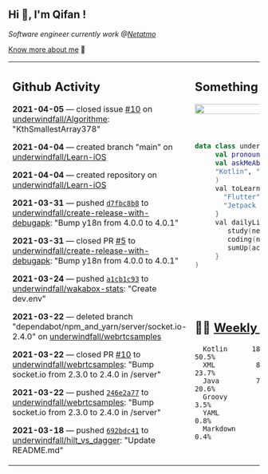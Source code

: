 <h2> Hi 👋, I'm Qifan ! </h2>
<p><em>Software engineer currently work @<a href="https://www.netatmo.com">Netatmo</a>
</em></p><p><a href="https://qifanyang.com/resume" target="_blank"> Know more about me</a> 🔭</p>
<table><tr><td valign="top" rowspan="2">

 ## Github Activity
 <!-- githubActivity starts -->
  **2021-04-05** — closed issue [#10](https://api.github.com/repos/underwindfall/Algorithme/issues/10) on [underwindfall/Algorithme](https://api.github.com/repos/underwindfall/Algorithme): "KthSmallestArray378"

  **2021-04-04** — created branch "main" on [underwindfall/Learn-iOS](https://api.github.com/repos/underwindfall/Learn-iOS)

  **2021-04-04** — created repository on [underwindfall/Learn-iOS](https://api.github.com/repos/underwindfall/Learn-iOS)

  **2021-03-31** — pushed [`d7fbc8b8`](https://api.github.com/repos/underwindfall/create-release-with-debugapk/commits/d7fbc8b8a1f88c6317f276d016509ebf2ba5edbe) to [underwindfall/create-release-with-debugapk](https://api.github.com/repos/underwindfall/create-release-with-debugapk): "Bump y18n from 4.0.0 to 4.0.1"

  **2021-03-31** — closed PR [#5](https://api.github.com/repos/underwindfall/create-release-with-debugapk/pulls/5) to [underwindfall/create-release-with-debugapk](https://api.github.com/repos/underwindfall/create-release-with-debugapk): "Bump y18n from 4.0.0 to 4.0.1"

  **2021-03-24** — pushed [`a1cb1c93`](https://api.github.com/repos/underwindfall/wakabox-stats/commits/a1cb1c9390819d2f49d631d36c81fbb8d9b811a3) to [underwindfall/wakabox-stats](https://api.github.com/repos/underwindfall/wakabox-stats): "Create dev.env"

  **2021-03-22** — deleted branch "dependabot/npm_and_yarn/server/socket.io-2.4.0" on [underwindfall/webrtcsamples](https://api.github.com/repos/underwindfall/webrtcsamples)

  **2021-03-22** — closed PR [#10](https://api.github.com/repos/underwindfall/webrtcsamples/pulls/10) to [underwindfall/webrtcsamples](https://api.github.com/repos/underwindfall/webrtcsamples): "Bump socket.io from 2.3.0 to 2.4.0 in /server"

  **2021-03-22** — pushed [`246e2a77`](https://api.github.com/repos/underwindfall/webrtcsamples/commits/246e2a77c7d0e26fba8921e893aa70ce05729b4e) to [underwindfall/webrtcsamples](https://api.github.com/repos/underwindfall/webrtcsamples): "Bump socket.io from 2.3.0 to 2.4.0 in /server"

  **2021-03-18** — pushed [`692bdc41`](https://api.github.com/repos/underwindfall/hilt_vs_dagger/commits/692bdc4150e12e519b3630436cb4f262a3cd219b) to [underwindfall/hilt_vs_dagger](https://api.github.com/repos/underwindfall/hilt_vs_dagger): "Update README.md"
 <!-- githubActivity ends -->
 </td><td valign="top">

 ## Something about me
 <!-- profile starts -->
 <a href="https://github.com/underwindfall" width="100%">
  <img src="https://github-readme-stats.vercel.app/api?username=underwindfall&show_icons=true&icon_color=805AD5&text_color=718096&bg_color=ffffff00&hide_title=true&include_all_commits=true&count_private=true&hide_border=true" width="100%"/>
 </a>
 <br/>
 <br/>
 <br/>
 
 ```kotlin
 data class underwindfall(
      val pronouns: String = "he|him",
      val askMeAbout: List<String> = listOf(
      "Kotlin", "Java", "Dart","Javascript", "Typescript"
      )
      val toLearn: () -> Unit = {
        "Flutter" to "For Fun",
        "Jetpack Compose" to "Future"
      }
      val dailyLife: Unit = (0..end).reduce { acc, new ->	
         study(new)	
         coding(new)	
         sumUp(acc) + haveFun(new)	
      }
 )
 ```
 <!-- profile ends -->
 </td></tr><tr><td valign="top">

 ## 🏊‍♂️ <a href="https://gist.github.com/underwindfall/377ee88ba1fabd1e93516e48ca9c61eb" target="_blank">Weekly Development Breakdown</a>
  <!-- codeTime starts -->
  ```text
    Kotlin      18 hrs 11 mins  ■■■■■■■■■■■■■■■▥□□□□□□□□  50.5%
    XML          8 hrs 31 mins  ■■■■■■■■■◱□□□□□□□□□□□□□□  23.7%
    Java         7 hrs 25 mins  ■■■■■■■■▥□□□□□□□□□□□□□□□  20.6%
    Groovy        1 hr 15 mins  ■■■■◱□□□□□□□□□□□□□□□□□□□   3.5%
    YAML               16 mins  ■■■▦□□□□□□□□□□□□□□□□□□□□   0.8%
    Markdown            8 mins  ■■■▥□□□□□□□□□□□□□□□□□□□□   0.4%
  ```
  <!-- codeTime starts -->
  </td></tr></table>